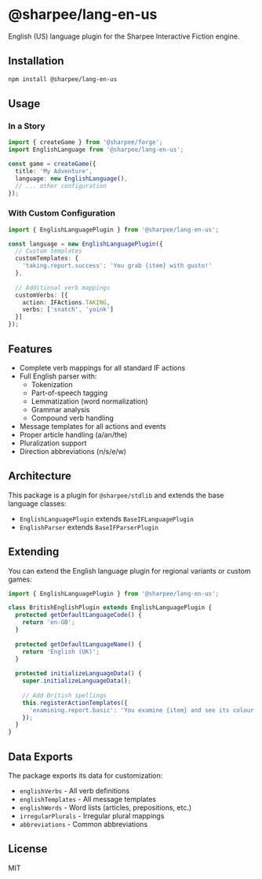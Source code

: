 # @sharpee/lang-en-us

English (US) language plugin for the Sharpee Interactive Fiction engine.

## Installation

```bash
npm install @sharpee/lang-en-us
```

## Usage

### In a Story

```typescript
import { createGame } from '@sharpee/forge';
import EnglishLanguage from '@sharpee/lang-en-us';

const game = createGame({
  title: 'My Adventure',
  language: new EnglishLanguage(),
  // ... other configuration
});
```

### With Custom Configuration

```typescript
import { EnglishLanguagePlugin } from '@sharpee/lang-en-us';

const language = new EnglishLanguagePlugin({
  // Custom templates
  customTemplates: {
    'taking.report.success': 'You grab {item} with gusto!'
  },
  
  // Additional verb mappings
  customVerbs: [{
    action: IFActions.TAKING,
    verbs: ['snatch', 'yoink']
  }]
});
```

## Features

- Complete verb mappings for all standard IF actions
- Full English parser with:
  - Tokenization
  - Part-of-speech tagging
  - Lemmatization (word normalization)
  - Grammar analysis
  - Compound verb handling
- Message templates for all actions and events
- Proper article handling (a/an/the)
- Pluralization support
- Direction abbreviations (n/s/e/w)

## Architecture

This package is a plugin for `@sharpee/stdlib` and extends the base language classes:

- `EnglishLanguagePlugin` extends `BaseIFLanguagePlugin`
- `EnglishParser` extends `BaseIFParserPlugin`

## Extending

You can extend the English language plugin for regional variants or custom games:

```typescript
import { EnglishLanguagePlugin } from '@sharpee/lang-en-us';

class BritishEnglishPlugin extends EnglishLanguagePlugin {
  protected getDefaultLanguageCode() {
    return 'en-GB';
  }
  
  protected getDefaultLanguageName() {
    return 'English (UK)';
  }
  
  protected initializeLanguageData() {
    super.initializeLanguageData();
    
    // Add British spellings
    this.registerActionTemplates({
      'examining.report.basic': 'You examine {item} and see its colour is {color}.'
    });
  }
}
```

## Data Exports

The package exports its data for customization:

- `englishVerbs` - All verb definitions
- `englishTemplates` - All message templates
- `englishWords` - Word lists (articles, prepositions, etc.)
- `irregularPlurals` - Irregular plural mappings
- `abbreviations` - Common abbreviations

## License

MIT
